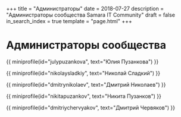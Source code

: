 +++
title = "Администраторы"
date = 2018-07-27
description = "Администраторы сообщества Samara IT Community"
draft = false
in_search_index = true
template = "page.html"
+++

# Администраторы сообщества

{{ miniprofile(id="julypuzankova", text="Юлия Пузанкова") }} 

{{ miniprofile(id="nikolaysladkiy", text="Николай Сладкий") }}

{{ miniprofile(id="dmitrynikolaev", text="Дмитрий Николаев") }}

{{ miniprofile(id="nikitapuzankov", text="Никита Пузанков") }}

{{ miniprofile(id="dmitriychervyakov", text="Дмитрий Червяков") }}
